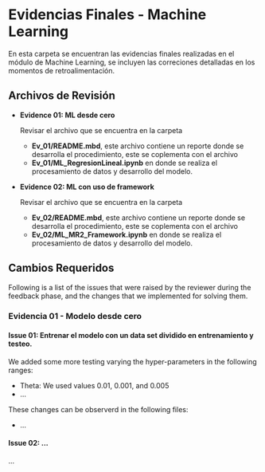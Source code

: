 # Evidencias Finales - Machine Learning

En esta carpeta se encuentran las evidencias finales realizadas en el módulo de Machine Learning, se incluyen las correciones detalladas en los momentos de retroalimentación.

## Archivos de Revisión

 * **Evidence 01: ML desde cero**

   Revisar el archivo que se encuentra en la carpeta
     * **Ev_01/README.mbd**, este archivo contiene un reporte donde se desarrolla el procedimiento, este se coplementa con el archivo
     * **Ev_01/ML_RegresionLineal.ipynb** en donde se realiza el procesamiento de datos y desarrollo del modelo.
   
 * **Evidence 02: ML con uso de framework**

   Revisar el archivo que se encuentra en la carpeta
     * **Ev_02/README.mbd**, este archivo contiene un reporte donde se desarrolla el procedimiento, este se coplementa con el archivo
     * **Ev_02/ML_MR2_Framework.ipynb** en donde se realiza el procesamiento de datos y desarrollo del modelo.

## Cambios Requeridos
Following is a list of the issues that were raised by the reviewer during the feedback phase, and the changes that we implemented for solving them.

### Evidencia 01 - Modelo desde cero

#### Issue 01: Entrenar el modelo con un data set dividido en entrenamiento y testeo.

We added some more testing varying the hyper-parameters in the following ranges: 
* Theta: We used values 0.01, 0.001, and 0.005
* ...

These changes can be observerd in the following files: 
* ...

#### Issue 02: ...
...
